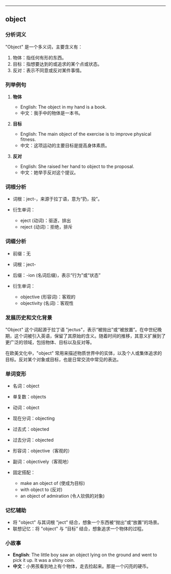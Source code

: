 
---------------
## object
### 分析词义
"Object" 是一个多义词，主要含义有：
1. 物体：指任何有形的东西。
2. 目标：指想要达到的或追求的某个点或状态。
3. 反对：表示不同意或反对某件事情。

### 列举例句
1. **物体**
   - English: The object in my hand is a book.
   - 中文：我手中的物体是一本书。

2. **目标**
   - English: The main object of the exercise is to improve physical fitness.
   - 中文：这项运动的主要目标是提高身体素质。

3. **反对**
   - English: She raised her hand to object to the proposal.
   - 中文：她举手反对这个提议。

### 词根分析
- 词根：ject-，来源于拉丁语，意为“扔，投”。

- 衍生单词：
  - eject (动词)：驱逐，排出
  - reject (动词)：拒绝，排斥

### 词缀分析
- 前缀：无
- 词根：ject-
- 后缀：-ion (名词后缀)，表示“行为”或“状态”

- 衍生单词：
  - objective (形容词)：客观的
  - objectivity (名词)：客观性

### 发展历史和文化背景
"Object" 这个词起源于拉丁语 "jectus"，表示“被抛出”或“被放置”。在中世纪晚期，这个词被引入英语，保留了其原始的含义。随着时间的推移，其意义扩展到了更广泛的领域，包括物体、目标以及反对等。

在欧美文化中，"object" 常用来描述物质世界中的实体，以及个人或集体追求的目标。反对某个对象或目标，也是日常交流中常见的表达。

### 单词变形
- 名词：object
- 单复数：objects
- 动词：object
- 现在分词：objecting
- 过去式：objected
- 过去分词：objected
- 形容词：objective（客观的）
- 副词：objectively（客观地）

- 固定搭配：
  - make an object of (使成为目标)
  - with object to (反对)
  - an object of admiration (令人钦佩的对象)

### 记忆辅助
- 将 "object" 与其词根 "ject" 结合，想象一个东西被“抛出”或“放置”的场景。
- 联想记忆：将 "object" 与 “目标” 结合，想象追求一个物体的过程。

### 小故事
- **English**: The little boy saw an object lying on the ground and went to pick it up. It was a shiny coin.
- **中文**：小男孩看到地上有个物体，走去捡起来。那是一个闪亮的硬币。

